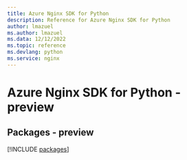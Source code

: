 ```yaml
---
title: Azure Nginx SDK for Python
description: Reference for Azure Nginx SDK for Python
author: lmazuel
ms.author: lmazuel
ms.data: 12/12/2022
ms.topic: reference
ms.devlang: python
ms.service: nginx
---
```

# Azure Nginx SDK for Python - preview
## Packages - preview
[!INCLUDE [packages](nginx-index.md)]